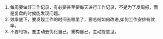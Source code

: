 1. 每周要做好工作记录，有必要甚至要每天进行工作记录，不是为了发周报，而是复盘的时候能发现问题。
2. 效率底下，要发现工作的时间去哪里了，要总结如何改进,如何工作安排有效率。
3. 不要甩锅，要主动去优化自己，重构自己，主动提意见。
